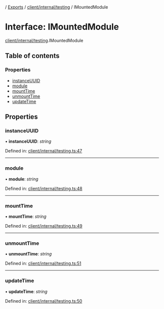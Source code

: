[](../README.md) / [Exports](../modules.md) / [client/internal/testing](../modules/client_internal_testing.md) / IMountedModule

# Interface: IMountedModule

[client/internal/testing](../modules/client_internal_testing.md).IMountedModule

## Table of contents

### Properties

- [instanceUUID](client_internal_testing.imountedmodule.md#instanceuuid)
- [module](client_internal_testing.imountedmodule.md#module)
- [mountTime](client_internal_testing.imountedmodule.md#mounttime)
- [unmountTime](client_internal_testing.imountedmodule.md#unmounttime)
- [updateTime](client_internal_testing.imountedmodule.md#updatetime)

## Properties

### instanceUUID

• **instanceUUID**: *string*

Defined in: [client/internal/testing.ts:47](https://github.com/onzag/itemize/blob/55e63f2c/client/internal/testing.ts#L47)

___

### module

• **module**: *string*

Defined in: [client/internal/testing.ts:48](https://github.com/onzag/itemize/blob/55e63f2c/client/internal/testing.ts#L48)

___

### mountTime

• **mountTime**: *string*

Defined in: [client/internal/testing.ts:49](https://github.com/onzag/itemize/blob/55e63f2c/client/internal/testing.ts#L49)

___

### unmountTime

• **unmountTime**: *string*

Defined in: [client/internal/testing.ts:51](https://github.com/onzag/itemize/blob/55e63f2c/client/internal/testing.ts#L51)

___

### updateTime

• **updateTime**: *string*

Defined in: [client/internal/testing.ts:50](https://github.com/onzag/itemize/blob/55e63f2c/client/internal/testing.ts#L50)
